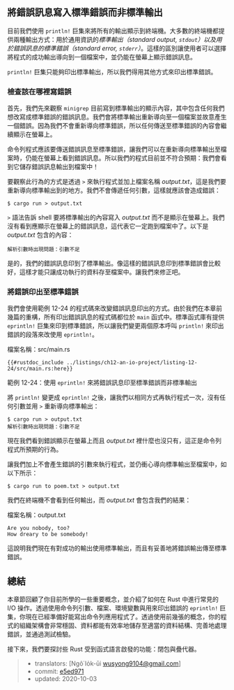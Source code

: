 ## 將錯誤訊息寫入標準錯誤而非標準輸出

目前我們使用 `println!` 巨集來將所有的輸出顯示到終端機。大多數的終端機都提供兩種輸出方式：用於通用資訊的*標準輸出（standard output, `stdout`）*以及用於錯誤訊息的*標準錯誤（standard error, `stderr`）*。這樣的區別讓使用者可以選擇將程式的成功輸出導向到一個檔案中，並仍能在螢幕上顯示錯誤訊息。

`println!` 巨集只能夠印出標準輸出，所以我們得用其他方式來印出標準錯誤。

### 檢查該在哪裡寫錯誤

首先，我們先來觀察 `minigrep` 目前寫到標準輸出的顯示內容，其中包含任何我們想改寫成標準錯誤的錯誤訊息。我們會將標準輸出重新導向至一個檔案並故意產生一個錯誤。因為我們不會重新導向標準錯誤，所以任何傳送至標準錯誤的內容會繼續顯示在螢幕上。

命令列程式應該要傳送錯誤訊息至標準錯誤，讓我們可以在重新導向標準輸出至檔案時，仍能在螢幕上看到錯誤訊息。所以我們的程式目前並不符合預期：我們會看到它儲存錯誤訊息輸出到檔案中！

要觀察此行為的方式是透過 `>` 來執行程式並加上檔案名稱 *output.txt*，這是我們要重新導向標準輸出到的地方。我們不會傳遞任何引數，這樣就應該會造成錯誤：

```console
$ cargo run > output.txt
```

`>` 語法告訴 shell 要將標準輸出的內容寫入 *output.txt* 而不是顯示在螢幕上。我們沒有看到應顯示在螢幕上的錯誤訊息，這代表它一定跑到檔案中了。以下是 *output.txt* 包含的內容：

```text
解析引數時出現問題：引數不足
```

是的，我們的錯誤訊息印到了標準輸出。像這樣的錯誤訊息印到標準錯誤會比較好，這樣才能只讓成功執行的資料存至檔案中。讓我們來修正吧。

### 將錯誤印出至標準錯誤

我們會使用範例 12-24 的程式碼來改變錯誤訊息印出的方式。由於我們在本章前幾篇的重構，所有印出錯誤訊息的程式碼都位於 `main` 函式中。標準函式庫有提供 `eprintln!` 巨集來印到標準錯誤，所以讓我們變更兩個原本呼叫 `println!` 來印出錯誤的段落來改使用 `eprintln!`。

<span class="filename">檔案名稱：src/main.rs</span>

```rust,ignore
{{#rustdoc_include ../listings/ch12-an-io-project/listing-12-24/src/main.rs:here}}
```

<span class="caption">範例 12-24：使用 `eprintln!` 來將錯誤訊息印至標準錯誤而非標準輸出</span>

將 `println!` 變更成 `eprintln!` 之後，讓我們以相同方式再執行程式一次，沒有任何引數並用 `>` 重新導向標準輸出：

```text
$ cargo run > output.txt
解析引數時出現問題：引數不足
```

現在我們看到錯誤顯示在螢幕上而且 *output.txt* 裡什麼也沒只有，這正是命令列程式所預期的行為。

讓我們加上不會產生錯誤的引數來執行程式，並仍衝心導向標準輸出至檔案中，如以下所示：

```console
$ cargo run to poem.txt > output.txt
```

我們在終端機不會看到任何輸出，而 *output.txt* 會包含我們的結果：

<span class="filename">檔案名稱：output.txt</span>

```text
Are you nobody, too?
How dreary to be somebody!
```

這說明我們現在有對成功的輸出使用標準輸出，而且有妥善地將錯誤輸出傳至標準錯誤。

## 總結

本章節回顧了你目前所學的一些重要概念，並介紹了如何在 Rust 中進行常見的 I/O 操作。透過使用命令列引數、檔案、環境變數與用來印出錯誤的 `eprintln!` 巨集，你現在已經準備好能寫出命令列應用程式了。透過使用前幾張的概念，你的程式的組織架構會非常穩固、資料都能有效率地儲存至適當的資料結構、完善地處理錯誤，並通過測試檢驗。

接下來，我們要探討些 Rust 受到函式語言啟發的功能：閉包與疊代器。

> - translators: [Ngô͘ Io̍k-ūi <wusyong9104@gmail.com>]
> - commit: [e5ed971](https://github.com/rust-lang/book/blob/e5ed97128302d5fa45dbac0e64426bc7649a558c/src/ch12-06-writing-to-stderr-instead-of-stdout.md)
> - updated: 2020-10-03
